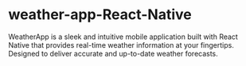 # weather-app-React-Native
WeatherApp is a sleek and intuitive mobile application built with React Native that provides real-time weather information at your fingertips. Designed to deliver accurate and up-to-date weather forecasts.
